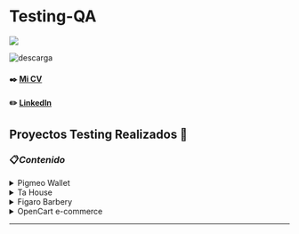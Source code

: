
<h1 align="left">Testing-QA</h3>

<p align="left">
  <a href="https://skillicons.dev">
    <img src="https://skillicons.dev/icons?i=html,js,css,mysql,react,vscode,figma,docker,selenium" />
  </a>
</p>


![descarga](https://user-images.githubusercontent.com/86979361/187540414-5f58deaa-2201-456a-b358-d3d37be24dfb.jpg)

#### ✒️ [Mi CV](./Docs/cv_maxibarbosa_en.pdf)

#### ✏️ [LinkedIn](https://www.linkedin.com/in/maxi-barbosa/)

## Proyectos Testing Realizados 📒

### 📋<em>Contenido</em>

<details><summary>Pigmeo Wallet</summary>
<p align="left">
  
- [Deploy](https://pigmeo-app.netlify.app/)
- [Testing Docs](https://docs.google.com/spreadsheets/d/1-Ge_utFt7pmLCH6jQiVcPtutyufL6ym18Rn6FHfFios/edit#gid=549048910)  
</details>

<details><summary>Ta House</summary>
<p align="left">
  
- [Deploy](https://dev.tahouse.casa/) 
- [Testing Docs](https://docs.google.com/document/d/1dUFPsR8bqabMhBHuJoDZJEjY0QTFLXMIijpkcEeTWhU/edit)
- [HTML Report](https://tahouse-casa.github.io/tahouse-testing/docs/downloads/inicio.html) 
- [GitHub Action](https://github.com/tahouse-casa/tahouse-testing/actions)
- [Diseño en Figma](https://www.figma.com/file/4kdfz5xOv0xe6VTIXFJmhT/TaHouse---Proyecto-Inmobiliario-1?node-id=1517%3A19288&t=5agVYS2iIg3MqEon-1)
- [Backlog en Trello](https://trello.com/b/UwFdep98/idea-5)
- [Repositorio del Proyecto](https://github.com/tahouse-casa)
</details>

<details><summary>Figaro Barbery</summary>
<p align="left">
  
- [Google Docs](https://docs.google.com/document/d/14fFwkLiMYYjrQySJ5P38QwySV3kIlFLiNcXz93yc4lk/edit)
- [Github Action](https://github.com/MaxiBarbo/Barbery-App/actions)
- [Diseño en Figma](https://www.figma.com/file/y2FdStiQaM8LIcS0HzgQzE/Figaro?node-id=0-1&t=CvzvX21fUPUwBZUh-0)
- [Backlog en Trello](https://trello.com/w/nocountryc101/home)
- [Repositorio del Proyecto](https://github.com/No-Country/c10-34-t-mern.git)
</details>

<details><summary>OpenCart e-commerce</summary>
<p align="left">
  
- [App Web](https://demo.opencart.com/index.php?route=common/home&language=en-gb) 
- [Google Docs](https://docs.google.com/document/d/1wHuhAc_iFKuRAs7inDK3Yd8zvfQRqdvXMmIfyyX36bo/edit)  
</details>

<!-- ### 📋<em>Contenido</em>
- #### [Test Api](./Docs/Apimon_MaximilianoBarbosa.pdf)
- #### [Open Cart](#open-cart) 
- #### [Testing Figaro - Barbery](#testing-figaro---barbery)
  - [Testing Docs](https://docs.google.com/document/d/14fFwkLiMYYjrQySJ5P38QwySV3kIlFLiNcXz93yc4lk/edit)
- #### [TA HOUSE | Proyecto Real-Estate de IdforIdeas, Version Mobile](https://dev.tahouse.casa/) 
  - [Testing Docs](https://docs.google.com/document/d/1dUFPsR8bqabMhBHuJoDZJEjY0QTFLXMIijpkcEeTWhU/edit) 
- #### [Pigmeo Wallet - Deploy](https://pigmeo-app.netlify.app/) -->
  
----
<!-- 
<h3 align="left">🔹Inmobiliaria TA House</h3>
Es un proyecto web que corresponde a la Idea 5 de la plataforma iDForIdeas y consta en el desarrollo de una Inmobiliaria en donde se puede vender, comprar y alquilar cualquier propiedad. Mis Roles dentro del proyecto son el de PO y Tester, junto con el equipo trabajamos con la metodoliga Scrum.

Se utlizaron las siguientes herramientas para documentar y realizar le proyecto:
<br/> 

- [App Web](https://dev.tahouse.casa/) 
- [HTML Report](https://tahouse-casa.github.io/tahouse-testing/docs/downloads/inicio.html) 
- [GitHub Action](https://github.com/tahouse-casa/tahouse-testing/actions)
- [Google Docs](https://docs.google.com/document/d/1dUFPsR8bqabMhBHuJoDZJEjY0QTFLXMIijpkcEeTWhU/edit)
- [Diseño en Figma](https://www.figma.com/file/4kdfz5xOv0xe6VTIXFJmhT/TaHouse---Proyecto-Inmobiliario-1?node-id=1517%3A19288&t=5agVYS2iIg3MqEon-1)
- [Backlog en Trello](https://trello.com/b/UwFdep98/idea-5)
- [Repositorio del Proyecto](https://github.com/tahouse-casa)

<br/>
<br/>
 -->
<!-- <h3 align="left">🔹E-Commerce - OpenCart</h3>
Testing realizado con fines prácticos y mejora en la búsqueda de bugs y/o defectos en apps web, donde fue expuesto como entrega para un proyecto final de un curso de Testing QA realizado en CoderHouse
<br/>

- [App Web](https://demo.opencart.com/index.php?route=common/home&language=en-gb) 
- [Google Docs](https://docs.google.com/document/d/1wHuhAc_iFKuRAs7inDK3Yd8zvfQRqdvXMmIfyyX36bo/edit)
<br/>   
<br/> -->

<!-- <h3 align="left">🔹Gestor de Turnos para Barberias - Figaro</h3>
Es un proyecto libre realizado con la comunidad No-Country, la app web permite la gestion de turnos y obtencion de productos en una barberia, donde se trabajo con un equipo auto-organizado con metodologia scrum, 
<br/>

- [Google Docs](https://docs.google.com/document/d/14fFwkLiMYYjrQySJ5P38QwySV3kIlFLiNcXz93yc4lk/edit)
- [Github Action](https://github.com/MaxiBarbo/Barbery-App/actions)
- [Diseño en Figma](https://www.figma.com/file/y2FdStiQaM8LIcS0HzgQzE/Figaro?node-id=0-1&t=CvzvX21fUPUwBZUh-0)
- [Backlog en Trello](https://trello.com/w/nocountryc101/home)
- [Repositorio del Proyecto](https://github.com/No-Country/c10-34-t-mern.git)
<br/>  -->

<!-- (#ta-house--proyecto-real-estate-de-idforideas-version-mobile)
(#testing-figaro---barbery) -->
